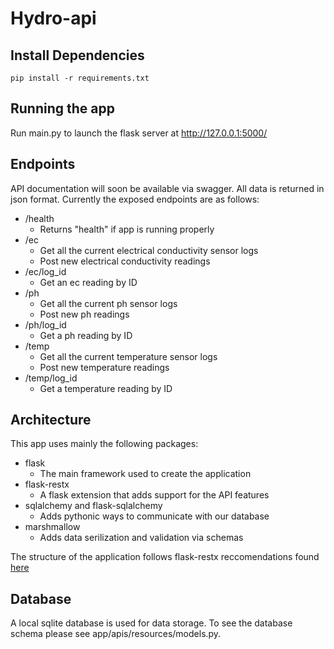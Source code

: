 # Hydro-api

## Install Dependencies
```
pip install -r requirements.txt
```
## Running the app

Run main.py to launch the flask server at http://127.0.0.1:5000/

## Endpoints

API documentation will soon be available via swagger. All data is returned in json format. Currently the exposed endpoints are as follows:
* /health
    - Returns "health" if app is running properly
* /ec
    - Get all the current electrical conductivity sensor logs
    - Post new electrical conductivity readings
* /ec/log_id
    - Get an ec reading by ID
* /ph
    - Get all the current ph sensor logs
    - Post new ph readings
* /ph/log_id
    - Get a ph reading by ID
* /temp
    - Get all the current temperature sensor logs
    - Post new temperature readings
* /temp/log_id
    - Get a temperature reading by ID


## Architecture
This app uses mainly the following packages:
* flask
    - The main framework used to create the application
* flask-restx
    - A flask extension that adds support for the API features
* sqlalchemy and flask-sqlalchemy
    - Adds pythonic ways to communicate with our database
* marshmallow
    - Adds data serilization and validation via schemas

The structure of the application follows flask-restx reccomendations found [here](https://flask-restx.readthedocs.io/en/latest/scaling.html)


## Database
A local sqlite database is used for data storage. To see the database schema please see app/apis/resources/models.py.

